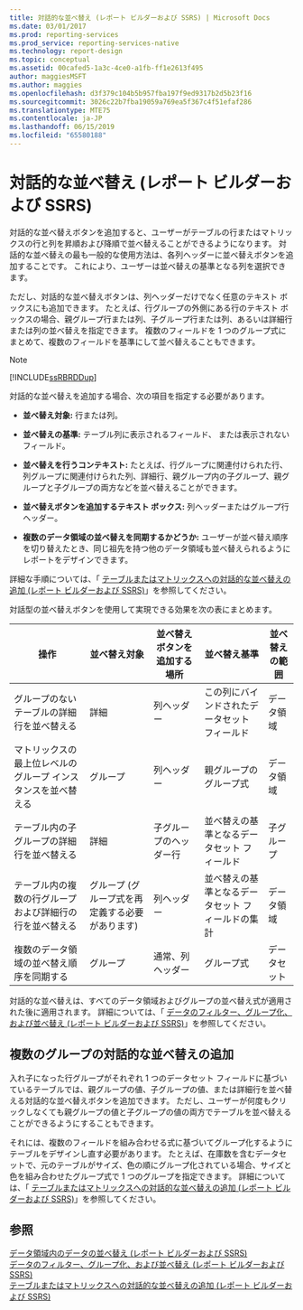```yaml
---
title: 対話的な並べ替え (レポート ビルダーおよび SSRS) | Microsoft Docs
ms.date: 03/01/2017
ms.prod: reporting-services
ms.prod_service: reporting-services-native
ms.technology: report-design
ms.topic: conceptual
ms.assetid: 00cafed5-1a3c-4ce0-a1fb-ff1e2613f495
author: maggiesMSFT
ms.author: maggies
ms.openlocfilehash: d3f379c104b5b957fba197f9ed9317b2d5b23f16
ms.sourcegitcommit: 3026c22b7fba19059a769ea5f367c4f51efaf286
ms.translationtype: MTE75
ms.contentlocale: ja-JP
ms.lasthandoff: 06/15/2019
ms.locfileid: "65580188"
---
```

# <a name="interactive-sort-report-builder-and-ssrs"></a>対話的な並べ替え (レポート ビルダーおよび SSRS)
  対話的な並べ替えボタンを追加すると、ユーザーがテーブルの行またはマトリックスの行と列を昇順および降順で並べ替えることができるようになります。 対話的な並べ替えの最も一般的な使用方法は、各列ヘッダーに並べ替えボタンを追加することです。 これにより、ユーザーは並べ替えの基準となる列を選択できます。  
  
 ただし、対話的な並べ替えボタンは、列ヘッダーだけでなく任意のテキスト ボックスにも追加できます。 たとえば、行グループの外側にある行のテキスト ボックスの場合、親グループ行または列、子グループ行または列、あるいは詳細行または列の並べ替えを指定できます。 複数のフィールドを 1 つのグループ式にまとめて、複数のフィールドを基準にして並べ替えることもできます。  
  
> [!NOTE]  
>  [!INCLUDE[ssRBRDDup](../../includes/ssrbrddup-md.md)]  
  
 対話的な並べ替えを追加する場合、次の項目を指定する必要があります。  
  
-   **並べ替え対象:** 行または列。  
  
-   **並べ替えの基準:** テーブル列に表示されるフィールド、 または表示されないフィールド。  
  
-   **並べ替えを行うコンテキスト:** たとえば、行グループに関連付けられた行、列グループに関連付けられた列、詳細行、親グループ内の子グループ、親グループと子グループの両方などを並べ替えることができます。  
  
-   **並べ替えボタンを追加するテキスト ボックス:** 列ヘッダーまたはグループ行ヘッダー。  
  
-   **複数のデータ領域の並べ替えを同期するかどうか:** ユーザーが並べ替え順序を切り替えたとき、同じ祖先を持つ他のデータ領域も並べ替えられるようにレポートをデザインできます。  
  
 詳細な手順については、「 [テーブルまたはマトリックスへの対話的な並べ替えの追加 (レポート ビルダーおよび SSRS)](../../reporting-services/report-design/add-interactive-sort-to-a-table-or-matrix-report-builder-and-ssrs.md)」を参照してください。  
  
 対話型の並べ替えボタンを使用して実現できる効果を次の表にまとめます。  
  
|操作|並べ替え対象|並べ替えボタンを追加する場所|並べ替え基準|並べ替えの範囲|  
|------------|------------------|----------------------------------|---------------------|----------------|  
|グループのないテーブルの詳細行を並べ替える|詳細|列ヘッダー|この列にバインドされたデータセット フィールド|データ領域|  
|マトリックスの最上位レベルのグループ インスタンスを並べ替える|グループ|列ヘッダー|親グループのグループ式|データ領域|  
|テーブル内の子グループの詳細行を並べ替える|詳細|子グループのヘッダー行|並べ替えの基準となるデータセット フィールド|子グループ|  
|テーブル内の複数の行グループおよび詳細行の行を並べ替える|グループ (グループ式を再定義する必要があります)|列ヘッダー|並べ替えの基準となるデータセット フィールドの集計|データ領域|  
|複数のデータ領域の並べ替え順序を同期する|グループ|通常、列ヘッダー|グループ式|データセット|  
  
 対話的な並べ替えは、すべてのデータ領域およびグループの並べ替え式が適用された後に適用されます。 詳細については、「 [データのフィルター、グループ化、および並べ替え (レポート ビルダーおよび SSRS)](../../reporting-services/report-design/filter-group-and-sort-data-report-builder-and-ssrs.md)」を参照してください。  
  
## <a name="adding-interactive-sort-for-multiple-groups"></a>複数のグループの対話的な並べ替えの追加  
 入れ子になった行グループがそれぞれ 1 つのデータセット フィールドに基づいているテーブルでは、親グループの値、子グループの値、または詳細行を並べ替える対話的な並べ替えボタンを追加できます。 ただし、ユーザーが何度もクリックしなくても親グループの値と子グループの値の両方でテーブルを並べ替えることができるようにすることもできます。  
  
 それには、複数のフィールドを組み合わせる式に基づいてグループ化するようにテーブルをデザインし直す必要があります。 たとえば、在庫数を含むデータセットで、元のテーブルがサイズ、色の順にグループ化されている場合、サイズと色を組み合わせたグループ式で 1 つのグループを指定できます。 詳細については、「 [テーブルまたはマトリックスへの対話的な並べ替えの追加 (レポート ビルダーおよび SSRS)](../../reporting-services/report-design/add-interactive-sort-to-a-table-or-matrix-report-builder-and-ssrs.md)」を参照してください。  
  
## <a name="see-also"></a>参照  
 [データ領域内のデータの並べ替え (レポート ビルダーおよび SSRS)](../../reporting-services/report-design/sort-data-in-a-data-region-report-builder-and-ssrs.md)   
 [データのフィルター、グループ化、および並べ替え (レポート ビルダーおよび SSRS)](../../reporting-services/report-design/filter-group-and-sort-data-report-builder-and-ssrs.md)   
 [テーブルまたはマトリックスへの対話的な並べ替えの追加 (レポート ビルダーおよび SSRS)](../../reporting-services/report-design/add-interactive-sort-to-a-table-or-matrix-report-builder-and-ssrs.md)  
  
  
